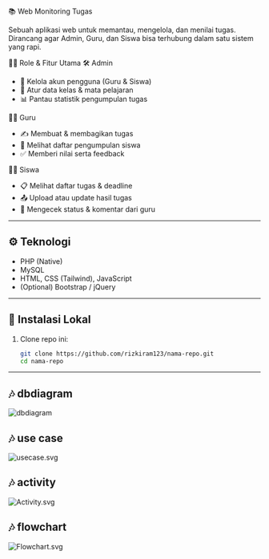 📚 Web Monitoring Tugas

Sebuah aplikasi web untuk memantau, mengelola, dan menilai tugas. Dirancang agar Admin, Guru, dan Siswa bisa terhubung dalam satu sistem yang rapi.

🧑‍💼 Role & Fitur Utama
🛠️ Admin

- 🔑 Kelola akun pengguna (Guru & Siswa)
- 🏫 Atur data kelas & mata pelajaran
- 📊 Pantau statistik pengumpulan tugas

👨‍🏫 Guru

- ✍️ Membuat & membagikan tugas
- 📂 Melihat daftar pengumpulan siswa
- ✅ Memberi nilai serta feedback

👨‍🎓 Siswa

- 📋 Melihat daftar tugas & deadline
- 📤 Upload atau update hasil tugas
- 📨 Mengecek status & komentar dari guru
---

## ⚙️ Teknologi

- PHP (Native)
- MySQL
- HTML, CSS (Tailwind), JavaScript
- (Optional) Bootstrap / jQuery

---

## 🚀 Instalasi Lokal

1. Clone repo ini:
   ```bash
   git clone https://github.com/rizkiram123/nama-repo.git
   cd nama-repo

---


## 🎶 dbdiagram
![dbdiagram](dbdiagram.svg)


## 🎶 use case
![usecase.svg](usecase.svg)


## 🎶 activity
![Activity.svg](Activity.svg)


## 🎶 flowchart
![Flowchart.svg](Flowchart.svg)
